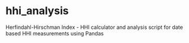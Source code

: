 # hhi_analysis

Herfindahl-Hirschman Index - HHI calculator and analysis script for date based HHI measurements using Pandas


